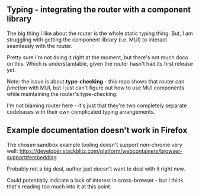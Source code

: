  
## Typing - integrating the router with a component library

The big thing I like about the router is the whole static typing thing.
But, I am struggling with getting the component library (i.e. MUI) to interact
seamlessly with the router.

Pretty sure I'm not doing it right at the moment, but there's not much doco 
on this.  Which is understandable, given the router hasn't had its first release
yet.

Note: the issue is about **type-checking** - this repo shows that router can
*function* with MUI, but I just can't figure out how to use MUI components
while maintaining the router's type-checking.

I'm not blaming router here - it's just that they're two completely
separate codebases with their own complicated typing arrangements. 


## Example documentation doesn't work in Firefox

The chosen sandbox example tooling doesn't support non-chrome very well:
https://developer.stackblitz.com/platform/webcontainers/browser-support#embedding

Probably not a big deal, author just doesn't want to deal with it right now.

Could potentially indicate a lack of interest in cross-browser - but I think
that's reading too much into it at this point.